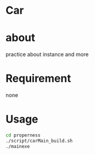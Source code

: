 # Car
 
# about
 
practice about instance and more
 
# Requirement
none
 
# Usage

 
```bash
cd properness
./script/carMain_build.sh
./mainexe
```
